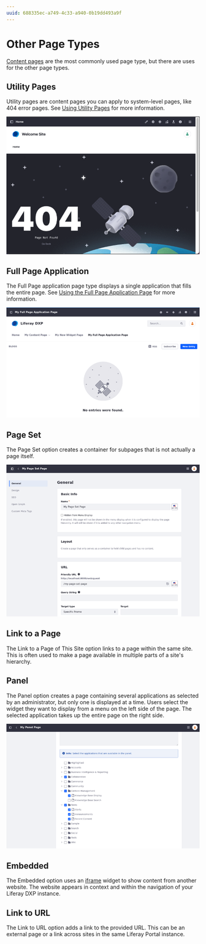 ```yaml
---
uuid: 688335ec-a749-4c33-a940-0b19dd493a9f
---
```

# Other Page Types

[Content pages](../using-content-pages.md) are the most commonly used page type, but there are uses for the other page types.

## Utility Pages

Utility pages are content pages you can apply to system-level pages, like 404 error pages. See [Using Utility Pages](../adding-pages/using-utility-pages.md) for more information.

![You can create 404 error page like this one using a utility page.](./other-page-types/images/01.png)

## Full Page Application

The Full Page application page type displays a single application that fills the entire page. See [Using the Full Page Application Page](../adding-pages/using-the-full-page-application-page-type.md) for more information.

![A full page application page displays a single application that spans the entire width of the page.](./other-page-types/images/02.png)

## Page Set

The Page Set option creates a container for subpages that is not actually a page itself.

![A page set page acts as a container for other pages.](./other-page-types/images/03.png)

## Link to a Page

The Link to a Page of This Site option links to a page within the same site. This is often used to make a page available in multiple parts of a site's hierarchy.

## Panel

The Panel option creates a page containing several applications as selected by an administrator, but only one is displayed at a time. Users select the widget they want to display from a menu on the left side of the page. The selected application takes up the entire page on the right side.

![A panel page provides a specified subset of applications to a user on a page.](./other-page-types/images/04.png)

<!-- A better screenshot would be the actual panel as displayed on the site, rather than the administrative screen for the panel. -Rich --> 

## Embedded

The Embedded option uses an [iframe](../../displaying-content/additional-content-display-options/using-the-iframe-widget.md) widget to show content from another website. The website appears in context and within the navigation of your Liferay DXP instance.

## Link to URL

The Link to URL option adds a link to the provided URL. This can be an external page or a link across sites in the same Liferay Portal instance.

